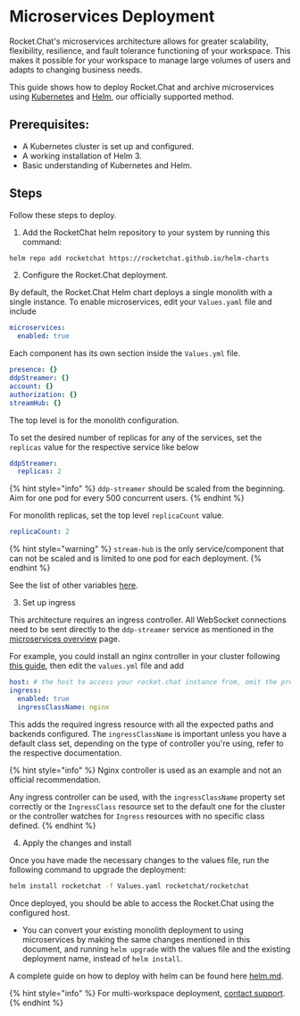 # Microservices Deployment

Rocket.Chat's microservices architecture allows for greater scalability, flexibility, resilience, and fault tolerance functioning of your workspace. This makes it possible for your workspace to manage large volumes of users and adapts to changing business needs.

This guide shows how to deploy Rocket.Chat and archive microservices using [Kubernetes](https://kubernetes.io/) and [Helm](https://helm.sh/), our officially supported method.

## Prerequisites:

* A Kubernetes cluster is set up and configured.
* A working installation of Helm 3.
* Basic understanding of Kubernetes and Helm.

## Steps

Follow these steps to deploy.

1. Add the RocketChat helm repository to your system by running this command:

```sh
helm repo add rocketchat https://rocketchat.github.io/helm-charts
```

2. Configure the Rocket.Chat deployment.&#x20;

By default, the Rocket.Chat Helm chart deploys a single monolith with a single instance. To enable microservices, edit your `Values.yaml` file and include

```yaml
microservices:
  enabled: true
```

Each component has its own section inside the `Values.yml` file.

```yaml
presence: {}
ddpStreamer: {}
account: {}
authorization: {}
streamHub: {}
```

The top level is for the monolith configuration.

To set the desired number of replicas for any of the services, set the `replicas` value for the respective service like below

```yaml
ddpStreamer:
  replicas: 2
```

{% hint style="info" %}
`ddp-streamer` should be scaled from the beginning. Aim for one pod for every 500 concurrent users.
{% endhint %}

For monolith replicas, set the top level `replicaCount` value.

```yaml
replicaCount: 2
```

{% hint style="warning" %}
`stream-hub` is the only service/component that can not be scaled and is limited to one pod for each deployment.
{% endhint %}

See the list of other variables [here](../../deploy-rocket.chat/prepare-for-your-rocket.chat-deployment/rapid-deployment-methods/helm.md#configuration).

3. Set up ingress

This architecture requires an ingress controller. All WebSocket connections need to be sent directly to the `ddp-streamer` service as mentioned in the [microservices overview](microservices-overview.md) page.

For example, you could install an nginx controller in your cluster following [this guide](https://kubernetes.github.io/ingress-nginx/deploy/#quick-start), then edit the `values.yml` file and add

```yaml
host: # the host to access your rocket.chat instance from, omit the protocol
ingress:
  enabled: true
  ingressClassName: nginx
```

This adds the required ingress resource with all the expected paths and backends configured. The `ingressClassName` is important unless you have a default class set, depending on the type of controller you're using, refer to the respective documentation.

{% hint style="info" %}
Nginx controller is used as an example and not an official recommendation.

Any ingress controller can be used, with the `ingressClassName` property set correctly or the `IngressClass` resource set to the default one for the cluster or the controller watches for `Ingress` resources with no specific class defined. &#x20;
{% endhint %}

4. Apply the changes and install

Once you have made the necessary changes to the values file, run the following command to upgrade the deployment:

```bash
helm install rocketchat -f Values.yaml rocketchat/rocketchat
```

Once deployed, you should be able to access the Rocket.Chat using the configured host.&#x20;

* You can convert your existing monolith deployment to using microservices by making the same changes mentioned in this document, and running `helm upgrade` with the values file and the existing deployment name, instead of `helm install`.&#x20;

A complete guide on how to deploy with helm can be found here [helm.md](../../deploy-rocket.chat/prepare-for-your-rocket.chat-deployment/rapid-deployment-methods/helm.md "mention").

{% hint style="info" %}
For multi-workspace deployment, [contact support](../../resources/get-support/).
{% endhint %}
